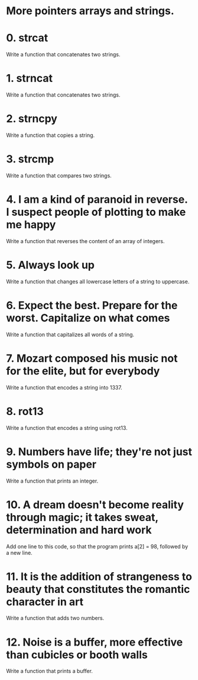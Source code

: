 # More pointers arrays and strings.


# 0. strcat
Write a function that concatenates two strings.
# 1. strncat
Write a function that concatenates two strings.
# 2. strncpy
Write a function that copies a string.
# 3. strcmp
Write a function that compares two strings.
# 4. I am a kind of paranoid in reverse. I suspect people of plotting to make me happy
Write a function that reverses the content of an array of integers.
# 5. Always look up
Write a function that changes all lowercase letters of a string to uppercase.
# 6. Expect the best. Prepare for the worst. Capitalize on what comes
Write a function that capitalizes all words of a string.
# 7. Mozart composed his music not for the elite, but for everybody
Write a function that encodes a string into 1337.
# 8. rot13
Write a function that encodes a string using rot13.
# 9. Numbers have life; they're not just symbols on paper
Write a function that prints an integer.
# 10. A dream doesn't become reality through magic; it takes sweat, determination and hard work
Add one line to this code, so that the program prints a[2] = 98, followed by a new line.
# 11. It is the addition of strangeness to beauty that constitutes the romantic character in art
Write a function that adds two numbers.
# 12. Noise is a buffer, more effective than cubicles or booth walls
Write a function that prints a buffer.
